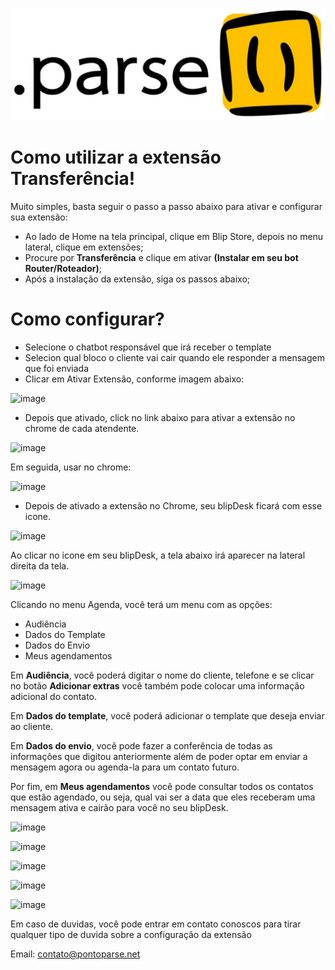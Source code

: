 ![N|Solid](https://raw.githubusercontent.com/Wilkor/img-clonebots/main/logoParseHorizontal.jpeg)


# Como utilizar a extensão Transferência!

Muito simples, basta seguir o passo a passo abaixo para ativar e configurar sua extensão:

 - Ao lado de Home na tela principal, clique em Blip Store, depois no menu lateral, clique em extensões;
 - Procure por **Transferência** e clique em ativar **(Instalar em seu bot Router/Roteador)**;
 - Após a instalação da extensão, siga os passos abaixo;
 
 # Como configurar?
 
  - Selecione o chatbot responsável que irá receber o template
  - Selecion qual bloco o cliente vai cair quando ele responder a mensagem que foi enviada
  - Clicar em Ativar Extensão, conforme imagem abaixo:

![image](https://user-images.githubusercontent.com/34819624/209019926-47084adc-83d8-42e0-982a-91409993001c.png)

  
  - Depois que ativado, click no link abaixo para ativar a extensão no chrome de cada atendente.
  
![image](https://user-images.githubusercontent.com/34819624/209019961-b8f04613-e659-4aad-824d-fc7816af3e9a.png)


   
   Em seguida, usar no chrome:
   
   ![image](https://user-images.githubusercontent.com/34819624/208984825-6bb8e412-70f9-4d92-852b-90510b0ba778.png)


  - Depois de ativado a extensão no Chrome, seu blipDesk ficará com esse icone.
  
  ![image](https://user-images.githubusercontent.com/34819624/208979059-2e8abae9-c1ae-4d9b-ba2c-4dfea2de5df2.png)

  Ao clicar no icone em seu blipDesk, a tela abaixo irá aparecer na lateral direita da tela.
  
  ![image](https://user-images.githubusercontent.com/34819624/208989661-fd7d7f98-95f5-499e-86c4-f0f829e8cbd5.png)


  Clicando no menu Agenda, você terá um menu com as opções:
  
   - Audiência
   - Dados do Template
   - Dados do Envio
   - Meus agendamentos
  
  
  Em **Audiência**, você poderá digitar o nome do cliente, telefone e se clicar no botão **Adicionar extras** você também pode colocar uma informação adicional do contato.
  
  Em **Dados do template**, você poderá adicionar o template que deseja enviar ao cliente.
  
  Em **Dados do envio**, você pode fazer a conferência de todas as informações que digitou anteriormente além de poder optar em enviar a mensagem agora ou agenda-la para um contato futuro.
  

  Por fim, em **Meus agendamentos** você pode consultar todos os contatos que estão agendado, ou seja, qual vai ser a data que eles receberam uma mensagem ativa e cairão para você no seu blipDesk.
  
 ![image](https://user-images.githubusercontent.com/34819624/208988580-c29c8eea-ab33-42f5-9bc5-085efe8f51e4.png)

  
  ![image](https://user-images.githubusercontent.com/34819624/208988448-84e779ff-cada-428d-a0c3-8f88914129cc.png)
  
  ![image](https://user-images.githubusercontent.com/34819624/208988674-c05ea151-3186-4941-b690-c33e3ec63518.png)
  
  ![image](https://user-images.githubusercontent.com/34819624/208988835-a68595e5-b8f9-4948-ac4d-ee2387e88461.png)
  
  ![image](https://user-images.githubusercontent.com/34819624/208989224-5833ee15-d538-45b0-b738-1cd3949a4fdb.png)







 
  Em caso de duvidas, você pode entrar em contato conoscos para tirar qualquer tipo de duvida sobre a configuração da extensão
 
  Email: contato@pontoparse.net
